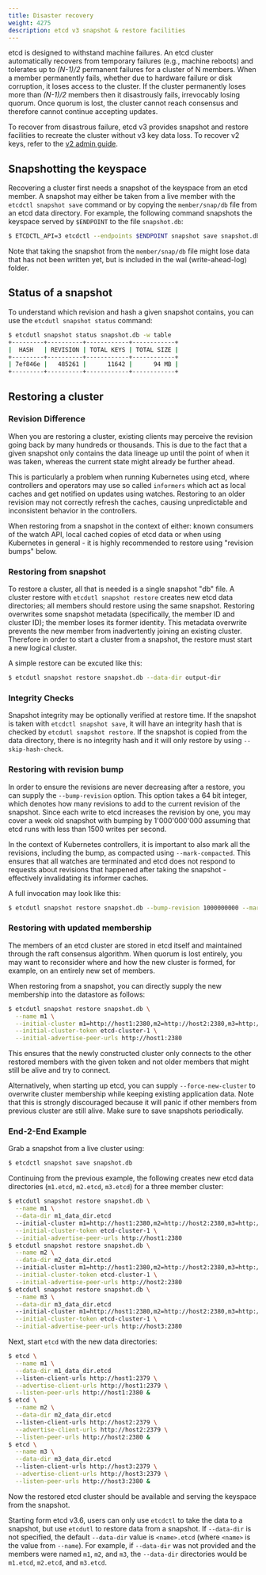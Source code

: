 ```yaml
---
title: Disaster recovery
weight: 4275
description: etcd v3 snapshot & restore facilities
---
```


etcd is designed to withstand machine failures. An etcd cluster automatically recovers from temporary failures (e.g., machine reboots) and tolerates up to *(N-1)/2* permanent failures for a cluster of N members. When a member permanently fails, whether due to hardware failure or disk corruption, it loses access to the cluster. If the cluster permanently loses more than *(N-1)/2* members then it disastrously fails, irrevocably losing quorum. Once quorum is lost, the cluster cannot reach consensus and therefore cannot continue accepting updates.

To recover from disastrous failure, etcd v3 provides snapshot and restore facilities to recreate the cluster without v3 key data loss. To recover v2 keys, refer to the [v2 admin guide][v2_recover].

[v2_recover]: /docs/v2.3/admin_guide#disaster-recovery

## Snapshotting the keyspace

Recovering a cluster first needs a snapshot of the keyspace from an etcd member. A snapshot may either be taken from a live member with the `etcdctl snapshot save` command or by copying the `member/snap/db` file from an etcd data directory. For example, the following command snapshots the keyspace served by `$ENDPOINT` to the file `snapshot.db`:

```sh
$ ETCDCTL_API=3 etcdctl --endpoints $ENDPOINT snapshot save snapshot.db
```

Note that taking the snapshot from the `member/snap/db` file might lose data that has not been written yet, but is included in the wal (write-ahead-log) folder.

## Status of a snapshot

To understand which revision and hash a given snapshot contains, you can use the `etcdutl snapshot status` command:

```sh
$ etcdutl snapshot status snapshot.db -w table
+---------+----------+------------+------------+
|  HASH   | REVISION | TOTAL KEYS | TOTAL SIZE |
+---------+----------+------------+------------+
| 7ef846e |   485261 |      11642 |      94 MB |
+---------+----------+------------+------------+
```

## Restoring a cluster

### Revision Difference

When you are restoring a cluster, existing clients may perceive the revision going back by many hundreds or thousands. This is due to the fact that a given snapshot only contains the data lineage up until the point of when it was taken, whereas the current state might already be further ahead.

This is particularly a problem when running Kubernetes using etcd, where controllers and operators may use so called `informers` which act as local caches and get notified on updates using watches. Restoring to an older revision may not correctly refresh the caches, causing unpredictable and inconsistent behavior in the controllers.

When restoring from a snapshot in the context of either: known consumers of the watch API, local cached copies of etcd data or when using Kubernetes in general - it is highly recommended to restore using "revision bumps" below. 

### Restoring from snapshot

To restore a cluster, all that is needed is a single snapshot "db" file. A cluster restore with `etcdutl snapshot restore` creates new etcd data directories; all members should restore using the same snapshot. Restoring overwrites some snapshot metadata (specifically, the member ID and cluster ID); the member loses its former identity. This metadata overwrite prevents the new member from inadvertently joining an existing cluster. Therefore in order to start a cluster from a snapshot, the restore must start a new logical cluster.

A simple restore can be excuted like this:

```sh
$ etcdutl snapshot restore snapshot.db --data-dir output-dir
```

### Integrity Checks

Snapshot integrity may be optionally verified at restore time. If the snapshot is taken with `etcdctl snapshot save`, it will have an integrity hash that is checked by `etcdutl snapshot restore`. If the snapshot is copied from the data directory, there is no integrity hash and it will only restore by using `--skip-hash-check`.


### Restoring with revision bump

In order to ensure the revisions are never decreasing after a restore, you can supply the `--bump-revision` option. This option takes a 64 bit integer, which denotes how many revisions to add to the current revision of the snapshot. Since each write to etcd increases the revision by one, you may cover a week old snapshot with bumping by 1'000'000'000 assuming that etcd runs with less than 1500 writes per second. 

In the context of Kubernetes controllers, it is important to also mark all the revisions, including the bump, as compacted using `--mark-compacted`. This ensures that all watches are terminated and etcd does not respond to requests about revisions that happened after taking the snapshot - effectively invalidating its informer caches. 

A full invocation may look like this:

```sh
$ etcdutl snapshot restore snapshot.db --bump-revision 1000000000 --mark-compacted --data-dir output-dir
```

### Restoring with updated membership

The members of an etcd cluster are stored in etcd itself and maintained through the raft consensus algorithm. When quorum is lost entirely, you may want to reconsider where and how the new cluster is formed, for example, on an entirely new set of members.

When restoring from a snapshot, you can directly supply the new membership into the datastore as follows:

```sh
$ etcdutl snapshot restore snapshot.db \
  --name m1 \
  --initial-cluster m1=http://host1:2380,m2=http://host2:2380,m3=http://host3:2380 \
  --initial-cluster-token etcd-cluster-1 \
  --initial-advertise-peer-urls http://host1:2380
```

This ensures that the newly constructed cluster only connects to the other restored members with the given token and not older members that might still be alive and try to connect.

Alternatively, when starting up etcd, you can supply `--force-new-cluster` to overwrite cluster membership while keeping existing application data. Note that this is strongly discouraged because it will panic if other members from previous cluster are still alive. Make sure to save snapshots periodically.


### End-2-End Example

Grab a snapshot from a live cluster using:

```sh
$ etcdctl snapshot save snapshot.db
```

Continuing from the previous example, the following creates new etcd data directories (`m1.etcd`, `m2.etcd`, `m3.etcd`) for a three member cluster:

```sh
$ etcdutl snapshot restore snapshot.db \
  --name m1 \
  --data-dir m1_data_dir.etcd
  --initial-cluster m1=http://host1:2380,m2=http://host2:2380,m3=http://host3:2380 \
  --initial-cluster-token etcd-cluster-1 \
  --initial-advertise-peer-urls http://host1:2380
$ etcdutl snapshot restore snapshot.db \
  --name m2 \
  --data-dir m2_data_dir.etcd
  --initial-cluster m1=http://host1:2380,m2=http://host2:2380,m3=http://host3:2380 \
  --initial-cluster-token etcd-cluster-1 \
  --initial-advertise-peer-urls http://host2:2380
$ etcdutl snapshot restore snapshot.db \
  --name m3 \
  --data-dir m3_data_dir.etcd
  --initial-cluster m1=http://host1:2380,m2=http://host2:2380,m3=http://host3:2380 \
  --initial-cluster-token etcd-cluster-1 \
  --initial-advertise-peer-urls http://host3:2380
```

Next, start `etcd` with the new data directories:

```sh
$ etcd \
  --name m1 \
  --data-dir m1_data_dir.etcd
  --listen-client-urls http://host1:2379 \
  --advertise-client-urls http://host1:2379 \
  --listen-peer-urls http://host1:2380 &
$ etcd \
  --name m2 \
  --data-dir m2_data_dir.etcd
  --listen-client-urls http://host2:2379 \
  --advertise-client-urls http://host2:2379 \
  --listen-peer-urls http://host2:2380 &
$ etcd \
  --name m3 \
  --data-dir m3_data_dir.etcd
  --listen-client-urls http://host3:2379 \
  --advertise-client-urls http://host3:2379 \
  --listen-peer-urls http://host3:2380 &
```

Now the restored etcd cluster should be available and serving the keyspace from the snapshot.

Starting form etcd v3.6, users can only use `etcdctl` to take the data to a snapshot, but use `etcdutl` to restore data from a snapshot. If `--data-dir` is not specified, the default `--data-dir` value is `<name>.etcd` (where `<name>` is the value from `--name`). For example, if `--data-dir` was not provided and the members were named `m1`, `m2`, and `m3`, the `--data-dir` directories would be `m1.etcd`, `m2.etcd`, and `m3.etcd`.
